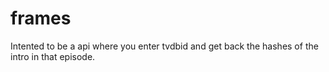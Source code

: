 # frames

Intented to be a api where you enter tvdbid and get back the hashes of the intro in that episode.
